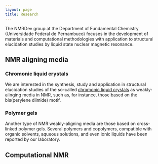 ```yaml
---
layout: page
title: Research
---
```


The NMRDev group at the Department of Fundamental Chemistry (Universidade Federal de Pernambuco) focuses in the development of materials and computational methodologies with application to structural elucidation studies by liquid state nuclear magnetic resonance.

## NMR aligning media

### Chromonic liquid crystals
We are interested in the synthesis, study and application in structural elucidation studies of the so-called [chromonic liquid crystals](https://doi.org/10.1016/S1359-0294(98)80019-8) as weakly-alinging media in NMR, such as, for instance, those based on the bis(perylene diimide) motif. 
### Polymer gels
Another type of NMR weakly-aligning media are those based on cross-linked polymer gels. Several polymers and copolymers, compatible with organic solvents, aqueous solutions, and even ionic liquids have been reported by our laboratory.

## Computational NMR
